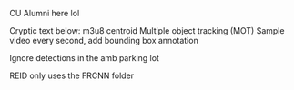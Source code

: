 CU Alumni here lol

Cryptic text below:
m3u8
centroid
Multiple object tracking (MOT)
Sample video every second, add bounding box annotation 

Ignore detections in the amb parking lot


REID only uses the FRCNN folder
